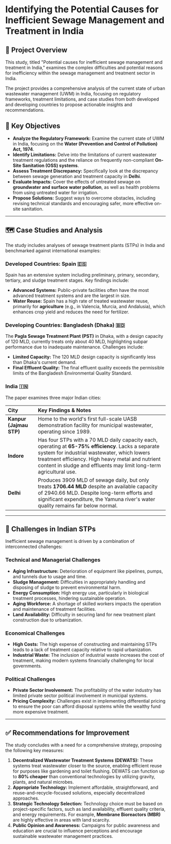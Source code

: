 # Identifying the Potential Causes for Inefficient Sewage Management and Treatment in India

## 📄 Project Overview

This study, titled "Potential causes for inefficient sewage management and treatment in India," examines the complex difficulties and potential reasons for inefficiency within the sewage management and treatment sector in India.

The project provides a comprehensive analysis of the current state of urban wastewater management (UWM) in India, focusing on regulatory frameworks, treatment limitations, and case studies from both developed and developing countries to propose actionable insights and recommendations.

## 🎯 Key Objectives

* **Analyze the Regulatory Framework:** Examine the current state of UWM in India, focusing on the **Water (Prevention and Control of Pollution) Act, 1974**.
* **Identify Limitations:** Delve into the limitations of current wastewater treatment regulations and the reliance on frequently non-compliant **On-Site Sanitation (OSS) systems**.
* **Assess Treatment Discrepancy:** Specifically look at the discrepancy between sewage generation and treatment capacity in **Delhi**.
* **Evaluate Impacts:** Cover the effects of untreated sewage on **groundwater and surface water pollution**, as well as health problems from using untreated water for irrigation.
* **Propose Solutions:** Suggest ways to overcome obstacles, including revising technical standards and encouraging safer, more effective on-site sanitation.

---

## 🗺️ Case Studies and Analysis

The study includes analyses of sewage treatment plants (STPs) in India and benchmarked against international examples:

### Developed Countries: Spain 🇪🇸
Spain has an extensive system including preliminary, primary, secondary, tertiary, and sludge treatment stages. Key findings include:

* **Advanced Systems:** Public-private facilities often have the most advanced treatment systems and are the largest in size.
* **Water Reuse:** Spain has a high rate of treated wastewater reuse, primarily for **agriculture** (e.g., in Valencia, Murcia, and Andalusia), which enhances crop yield and reduces the need for fertilizer.

### Developing Countries: Bangladesh (Dhaka) 🇧🇩
The **Pagla Sewage Treatment Plant (PST)** in Dhaka, with a design capacity of 120 MLD, currently treats only about 40 MLD, highlighting subpar performance due to inadequate maintenance. Challenges include:

* **Limited Capacity:** The 120 MLD design capacity is significantly less than Dhaka's current demand.
* **Final Effluent Quality:** The final effluent quality exceeds the permissible limits of the Bangladesh Environmental Quality Standard.

### India 🇮🇳
The paper examines three major Indian cities:

| City | Key Findings & Notes |
| :--- | :--- |
| **Kanpur (Jajmau STP)** | Home to the world's first full-scale UASB demonstration facility for municipal wastewater, operating since 1989. |
| **Indore** | Has four STPs with a 70 MLD daily capacity each, operating at **65-75% efficiency**. Lacks a separate system for industrial wastewater, which lowers treatment efficiency. High heavy metal and nutrient content in sludge and effluents may limit long-term agricultural use. |
| **Delhi** | Produces 3909 MLD of sewage daily, but only treats **1706.44 MLD** despite an available capacity of 2940.66 MLD. Despite long-term efforts and significant expenditure, the Yamuna river's water quality remains far below normal. |

---

## 🛑 Challenges in Indian STPs

Inefficient sewage management is driven by a combination of interconnected challenges:

### Technical and Managerial Challenges
* **Aging Infrastructure:** Deterioration of equipment like pipelines, pumps, and tunnels due to usage and time.
* **Sludge Management:** Difficulties in appropriately handling and disposing of sludge to prevent environmental harm.
* **Energy Consumption:** High energy use, particularly in biological treatment processes, hindering sustainable operation.
* **Aging Workforce:** A shortage of skilled workers impacts the operation and maintenance of treatment facilities.
* **Land Availability:** Difficulty in securing land for new treatment plant construction due to urbanization.

### Economical Challenges
* **High Costs:** The high expense of constructing and maintaining STPs leads to a lack of treatment capacity relative to rapid urbanization.
* **Industrial Waste:** The inclusion of industrial waste increases the cost of treatment, making modern systems financially challenging for local governments.

### Political Challenges
* **Private Sector Involvement:** The profitability of the water industry has limited private sector political involvement in municipal systems.
* **Pricing Complexity:** Challenges exist in implementing differential pricing to ensure the poor can afford disposal systems while the wealthy fund more expensive treatment.

---

## ✅ Recommendations for Improvement

The study concludes with a need for a comprehensive strategy, proposing the following key measures:

1.  **Decentralized Wastewater Treatment Systems (DEWATS):** These systems treat wastewater closer to the source, enabling efficient reuse for purposes like gardening and toilet flushing. DEWATS can function up to **80% cheaper** than conventional technologies by utilizing gravity, plants, and natural microbes.
2.  **Appropriate Technology:** Implement affordable, straightforward, and reuse-and-recycle-focused solutions, especially decentralized approaches.
3.  **Strategic Technology Selection:** Technology choice must be based on project-specific factors, such as land availability, effluent quality criteria, and energy requirements. For example, **Membrane Bioreactors (MBR)** are highly effective in areas with land scarcity.
4.  **Public Opinion and Awareness:** Campaigns for public awareness and education are crucial to influence perceptions and encourage sustainable wastewater management practices.
